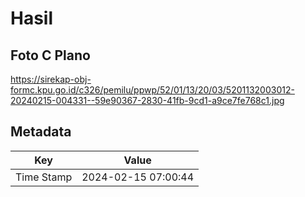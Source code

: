 # Hasil

## Foto C Plano

https://sirekap-obj-formc.kpu.go.id/c326/pemilu/ppwp/52/01/13/20/03/5201132003012-20240215-004331--59e90367-2830-41fb-9cd1-a9ce7fe768c1.jpg


## Metadata

| Key        | Value               |
| ---------- | ------------------- |
| Time Stamp | 2024-02-15 07:00:44 |



